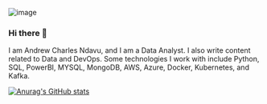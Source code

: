


![image](https://github.com/Ndavucha/Ndavucha/assets/89539814/6137dfea-e3ef-4ede-a79b-afa79fe57805)



### Hi there 👋

I am Andrew Charles Ndavu, and I am a Data Analyst. I also write content related to Data and DevOps. Some technologies I work with include Python, SQL, PowerBI, MYSQL, MongoDB, AWS, Azure, Docker, Kubernetes, and Kafka.

[![Anurag's GitHub stats](https://github-readme-stats.vercel.app/api?username=ndavucha)](https://github.com/anuraghazra/github-readme-stats)

